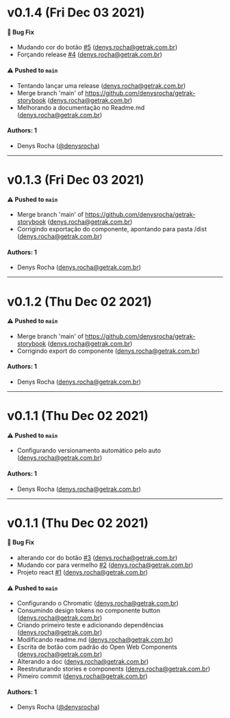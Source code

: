 # v0.1.4 (Fri Dec 03 2021)

#### 🐛 Bug Fix

- Mudando cor do botão [#5](https://github.com/denysrocha/getrak-storybook/pull/5) (denys.rocha@getrak.com.br)
- Forçando release [#4](https://github.com/denysrocha/getrak-storybook/pull/4) (denys.rocha@getrak.com.br)

#### ⚠️ Pushed to `main`

- Tentando lançar uma release (denys.rocha@getrak.com.br)
- Merge branch 'main' of https://github.com/denysrocha/getrak-storybook (denys.rocha@getrak.com.br)
- Melhorando a documentação no Readme.md (denys.rocha@getrak.com.br)

#### Authors: 1

- Denys Rocha ([@denysrocha](https://github.com/denysrocha))

---

# v0.1.3 (Fri Dec 03 2021)

#### ⚠️ Pushed to `main`

- Merge branch 'main' of https://github.com/denysrocha/getrak-storybook (denys.rocha@getrak.com.br)
- Corrigindo exportação do componente, apontando para pasta /dist (denys.rocha@getrak.com.br)

#### Authors: 1

- Denys Rocha (denys.rocha@getrak.com.br)

---

# v0.1.2 (Thu Dec 02 2021)

#### ⚠️ Pushed to `main`

- Merge branch 'main' of https://github.com/denysrocha/getrak-storybook (denys.rocha@getrak.com.br)
- Corrigindo export do componente (denys.rocha@getrak.com.br)

#### Authors: 1

- Denys Rocha (denys.rocha@getrak.com.br)

---

# v0.1.1 (Thu Dec 02 2021)

#### ⚠️ Pushed to `main`

- Configurando versionamento automático pelo auto (denys.rocha@getrak.com.br)

#### Authors: 1

- Denys Rocha (denys.rocha@getrak.com.br)

---

# v0.1.1 (Thu Dec 02 2021)

#### 🐛 Bug Fix

- alterando cor do botão [#3](https://github.com/denysrocha/getrak-storybook/pull/3) (denys.rocha@getrak.com.br)
- Mudando cor para vermelho [#2](https://github.com/denysrocha/getrak-storybook/pull/2) (denys.rocha@getrak.com.br)
- Projeto react [#1](https://github.com/denysrocha/getrak-storybook/pull/1) (denys.rocha@getrak.com.br)

#### ⚠️ Pushed to `main`

- Configurando o Chromatic (denys.rocha@getrak.com.br)
- Consumindo design tokens no componente button (denys.rocha@getrak.com.br)
- Criando primeiro teste e adicionando dependências (denys.rocha@getrak.com.br)
- Modificando readme.md (denys.rocha@getrak.com.br)
- Escrita de botão com padrão do Open Web Components (denys.rocha@getrak.com.br)
- Alterando a doc (denys.rocha@getrak.com.br)
- Reestruturando stories e components (denys.rocha@getrak.com.br)
- Pimeiro commit (denys.rocha@getrak.com.br)

#### Authors: 1

- Denys Rocha ([@denysrocha](https://github.com/denysrocha))
